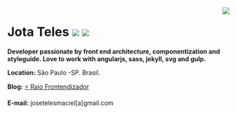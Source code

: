 <img src="https://avatars2.githubusercontent.com/u/762639?v=3&s=460" align="right">

# Jota Teles <a href=''><img src='https://img.shields.io/badge/contact%20me-now-green.svg?style=flat-square'/></a>&nbsp;<a href='https://br.linkedin.com/in/jotateles'><img src='https://img.shields.io/badge/linked-in-blue.svg?style=flat-square'/></a>

**Developer passionate by front end architecture, componentization and styleguide. Love to work with angularjs, sass, jekyll, svg and gulp.**

**Location:** São Paulo -SP. Brasil. 

**Blog:** [:zap: Raio Frontendizador](http://jotateles.com.br)

**E-mail:** josetelesmaciel[a]gmail.com
